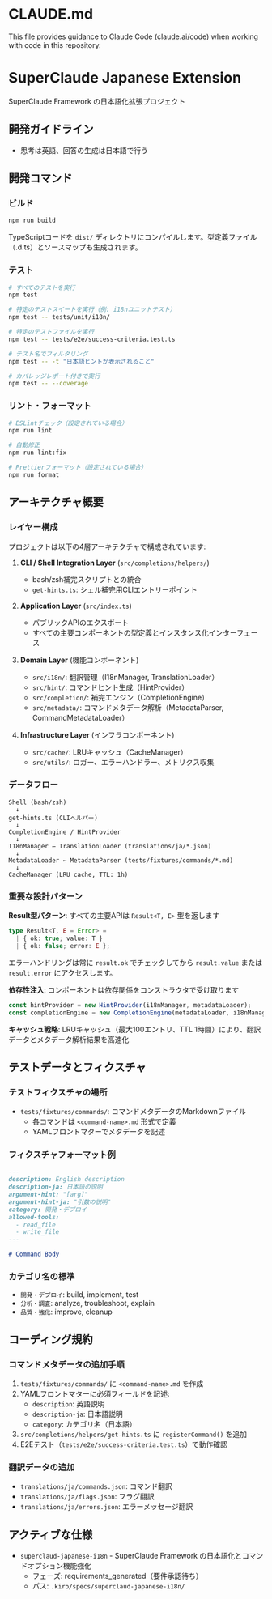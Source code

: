 # CLAUDE.md

This file provides guidance to Claude Code (claude.ai/code) when working with code in this repository.

# SuperClaude Japanese Extension

SuperClaude Framework の日本語化拡張プロジェクト

## 開発ガイドライン
- 思考は英語、回答の生成は日本語で行う

## 開発コマンド

### ビルド
```bash
npm run build
```
TypeScriptコードを `dist/` ディレクトリにコンパイルします。型定義ファイル（.d.ts）とソースマップも生成されます。

### テスト
```bash
# すべてのテストを実行
npm test

# 特定のテストスイートを実行（例: i18nユニットテスト）
npm test -- tests/unit/i18n/

# 特定のテストファイルを実行
npm test -- tests/e2e/success-criteria.test.ts

# テスト名でフィルタリング
npm test -- -t "日本語ヒントが表示されること"

# カバレッジレポート付きで実行
npm test -- --coverage
```

### リント・フォーマット
```bash
# ESLintチェック（設定されている場合）
npm run lint

# 自動修正
npm run lint:fix

# Prettierフォーマット（設定されている場合）
npm run format
```

## アーキテクチャ概要

### レイヤー構成

プロジェクトは以下の4層アーキテクチャで構成されています:

1. **CLI / Shell Integration Layer** (`src/completions/helpers/`)
   - bash/zsh補完スクリプトとの統合
   - `get-hints.ts`: シェル補完用CLIエントリーポイント

2. **Application Layer** (`src/index.ts`)
   - パブリックAPIのエクスポート
   - すべての主要コンポーネントの型定義とインスタンス化インターフェース

3. **Domain Layer** (機能コンポーネント)
   - `src/i18n/`: 翻訳管理（I18nManager, TranslationLoader）
   - `src/hint/`: コマンドヒント生成（HintProvider）
   - `src/completion/`: 補完エンジン（CompletionEngine）
   - `src/metadata/`: コマンドメタデータ解析（MetadataParser, CommandMetadataLoader）

4. **Infrastructure Layer** (インフラコンポーネント)
   - `src/cache/`: LRUキャッシュ（CacheManager）
   - `src/utils/`: ロガー、エラーハンドラー、メトリクス収集

### データフロー

```text
Shell (bash/zsh)
  ↓
get-hints.ts (CLIヘルパー)
  ↓
CompletionEngine / HintProvider
  ↓
I18nManager ← TranslationLoader (translations/ja/*.json)
  ↓
MetadataLoader ← MetadataParser (tests/fixtures/commands/*.md)
  ↓
CacheManager (LRU cache, TTL: 1h)
```

### 重要な設計パターン

**Result型パターン**: すべての主要APIは `Result<T, E>` 型を返します
```typescript
type Result<T, E = Error> =
  | { ok: true; value: T }
  | { ok: false; error: E };
```
エラーハンドリングは常に `result.ok` でチェックしてから `result.value` または `result.error` にアクセスします。

**依存性注入**: コンポーネントは依存関係をコンストラクタで受け取ります
```typescript
const hintProvider = new HintProvider(i18nManager, metadataLoader);
const completionEngine = new CompletionEngine(metadataLoader, i18nManager);
```

**キャッシュ戦略**: LRUキャッシュ（最大100エントリ、TTL 1時間）により、翻訳データとメタデータ解析結果を高速化

## テストデータとフィクスチャ

### テストフィクスチャの場所
- `tests/fixtures/commands/`: コマンドメタデータのMarkdownファイル
  - 各コマンドは `<command-name>.md` 形式で定義
  - YAMLフロントマターでメタデータを記述

### フィクスチャフォーマット例
```markdown
---
description: English description
description-ja: 日本語の説明
argument-hint: "[arg]"
argument-hint-ja: "引数の説明"
category: 開発・デプロイ
allowed-tools:
  - read_file
  - write_file
---

# Command Body
```

### カテゴリ名の標準
- `開発・デプロイ`: build, implement, test
- `分析・調査`: analyze, troubleshoot, explain
- `品質・強化`: improve, cleanup

## コーディング規約

### コマンドメタデータの追加手順

1. `tests/fixtures/commands/` に `<command-name>.md` を作成
2. YAMLフロントマターに必須フィールドを記述:
   - `description`: 英語説明
   - `description-ja`: 日本語説明
   - `category`: カテゴリ名（日本語）
3. `src/completions/helpers/get-hints.ts` に `registerCommand()` を追加
4. E2Eテスト（`tests/e2e/success-criteria.test.ts`）で動作確認

### 翻訳データの追加
- `translations/ja/commands.json`: コマンド翻訳
- `translations/ja/flags.json`: フラグ翻訳
- `translations/ja/errors.json`: エラーメッセージ翻訳

## アクティブな仕様

- `superclaud-japanese-i18n` - SuperClaude Framework の日本語化とコマンドオプション機能強化
  - フェーズ: requirements_generated（要件承認待ち）
  - パス: `.kiro/specs/superclaud-japanese-i18n/`
